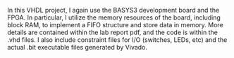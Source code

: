 In this VHDL project, I again use the BASYS3 development board and the FPGA. In particular, I utilize the memory resources of the board, including block RAM, to implement a FIFO structure and store data in memory. More details are contained within the lab report pdf, and the code is within the .vhd files. I also include constraint files for I/O (switches, LEDs, etc) and the actual .bit executable files generated by Vivado.
